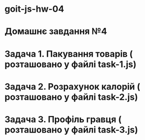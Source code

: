 # goit-js-hw-04

# Домашнє завдання №4

# Задача 1. Пакування товарів ( розташовано у файлі task-1.js)

# Задача 2. Розрахунок калорій ( розташовано у файлі task-2.js)

# Задача 3. Профіль гравця ( розташовано у файлі task-3.js)
